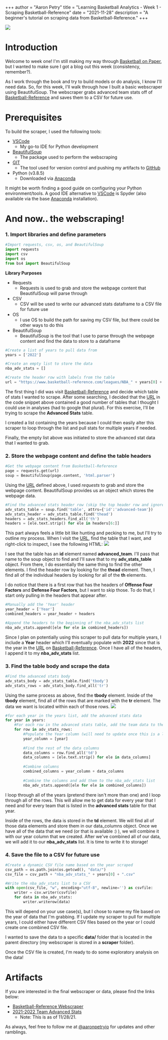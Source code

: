 +++
author = "Aaron Petry"
title = "Learning Basketball Analytics - Week 1 - Scraping Basketball-Reference"
date = "2021-11-28"
description = "A beginner's tutorial on scraping data from Basketball-Reference."
+++

![](https://miro.medium.com/max/550/0*Bj_O1jRFzZjKxzi4.jpg)

# Introduction
Welcome to week one! I'm still making my way through [Basketball on Paper], but I wanted to make sure I got a blog out this week (consistency, remember?).

As I work through the book and try to build models or do analysis, I know I'll need data. So, for this week, I'll walk through how I built a basic webscraper using BeautifulSoup. The webscraper grabs advanced team stats off of [Basketball-Reference] and saves them to a CSV for future use. 

# Prerequisites

To build the scraper, I used the following tools:

- [VSCode]
	- My go-to IDE for Python development 
- [BeautifulSoup]
	- The package used to perform the webscraping 
- [GIT]
	- The tool used for version control and pushing my artifacts to [GitHub] 
- Python (v3.8.5)
	- Downloaded via [Anaconda]

It might be worth finding a good guide on configuring your Python environment/tools. A good IDE alternative to [VSCode] is Spyder (also available via the base [Anaconda] installation). 

# And now.. the webscraping!

### 1. Import libraries and define parameters

~~~python
#Import requests, csv, os, and BeautifulSoup
import requests  
import csv
import os
from bs4 import BeautifulSoup
~~~

**Library Purposes**  

- Requests
	- Requests is used to grab and store the webpage content that BeautifulSoup will parse through
- CSV
	- CSV will be used to write our advanced stats dataframe to a CSV file for future use
- OS
	- I use OS to build the path for saving my CSV file, but there could be other ways to do this
- BeautifulSoup
	- BeautifulSoup is the tool that I use to parse through the webpage content and find the data to store to a dataframe

~~~python
#Create a list of years to pull data from
years = ['2022']

#Create an empty list to store the data
nba_adv_stats = []

#Create the header row with labels from the table
url = "https://www.basketball-reference.com/leagues/NBA_" + years[0] + ".html"
~~~

The first thing I did was visit [Basketball-Reference] and decide which table of stats I wanted to scrape. After some searching, I decided that the [URL] in the code snippet above contained a good number of tables that I thought I could use in analyses (had to google that plural). For this exercise, I'll be trying to scrape the **Advanced Stats** table.

I created a list containing the years because I could then easily alter this scraper to loop through the list and pull stats for multiple years if needed.

Finally, the empty list above was initiated to store the advanced stat data that I wanted to grab. 

### 2. Store the webpage content and define the table headers

~~~python
#Get the webpage content from Basketball-Reference
page = requests.get(url)
soup = BeautifulSoup(page.content, 'html.parser')
~~~

Using the [URL] defined above, I used *requests* to grab and store the webpage content. BeautifulSoup provides us an object which stores the webpage data.

~~~python
#Find the advanced stats header row (skip the top header row and ignore rank)
adv_stats_table = soup.find('table', attrs={'id':'advanced-team'})
adv_stats_header = adv_stats_table.find('thead')
headers = adv_stats_headers.find_all('th')
headers = [ele.text.strip() for ele in headers[6:]]
~~~

This part always feels a little bit like hunting and pecking to me, but I'll try to outline my process. When I visit the [URL], find the table that I want, and right-click to inspect, I see the following HTML: 
![](https://www.aaronpetry.io/img/html_adv_table_id.png)

I see that the table has an **id** element named **advanced_team**. I'll pass that name to the soup object to find and I'll save that to my **adv_stats_table** object. From there, I do essentially the same thing to find the other elements. I find the header row by looking for the **thead** element. Then, I find all of the individual headers by looking for all of the **th** elements.

I do notice that there is a first row that has the headers of **Offense Four Factors** and **Defense Four Factors**, but I want to skip those. To do that, I start only pulling in the headers that appear after.

~~~python
#Manually add the 'Year' header
year_header = ['Year']
combined_headers = year_header + headers

#Append the headers to the beginning of the nba_adv_stats list
nba_adv_stats.append([ele for ele in combined_headers])
~~~

Since I plan on potentially using this scraper to pull data for multiple years, I include a **Year** header which I'll eventually populate with **2022** since that is the year in the [URL] on [Basketball-Reference]. Once I have all of the headers, I append it to my **nba_adv_stats** list. 

### 3. Find the table body and scrape the data 

~~~python
#Find the advanced stats body
adv_stats_body = adv_stats_table.find('tbody')
adv_stats_rows = adv_stats_body.find_all('tr')
~~~

Using the same process as above, find the **tbody** element. Inside of the **tbody** element, find all of the rows that are marked with the **tr** element. The data we want is located within each of those rows. 
![](https://www.aaronpetry.io/img/tbody_trows.png)

~~~python
#for each year in the years list, add the advanced stats data
for year in years:
	#For each row in the advanced stats table, add the team data to the nba_adv_stats list
	for row in adv_stats_rows:
		#Populate the Year column (will need to update once this is a loop)
		year_column = [year]
		
		#Find the rest of the data columns
		data_columns = row.find_all('td')
		data_columns = [ele.text.strip() for ele in data_columns]
		
		#Combine columns
		combined_columns = year_column + data_columns
		
		#Combine the columns and add them to the nba_adv_stats list
		nba_adv_stats.append([ele for ele in combined_columns])
~~~

I loop through all of the years (pretend there isn't more than one) and I loop through all of the rows. This will allow me to get data for every year that I need and for every team that is listed in the **advanced stats** table for that year. 

Inside of the rows, the data is stored in the **td** element. We will find all of those data elements and store them in our data_columns object. Once we have all of the data that we need (or that is available :) ), we will combine it with our year column that we created. After we've combined all of our data, we will add it to our **nba_adv_stats** list. It is time to write it to storage!

### 4. Save the file to a CSV for future use 

~~~python
#Create a dynamic CSV file name based on the year scraped
csv_path = os.path.join(os.getcwd(), "data/")
csv_file = csv_path + "nba_adv_stats_" + years[0] + ".csv"

#Write the nba_adv_stats list to a CSV
with open(csv_file, "w", encoding="utf-8", newline='') as csvfile:
	writer = csv.writer(csvfile)
	for data in nba_adv_stats:
		writer.writerow(data)
~~~

This will depend on your use case(s), but I chose to name my file based on the year of data that I'm grabbing. If I update my scraper to pull for multiple years, I could either have different CSV files based on the year or I could create one combined CSV file. 

I wanted to save the data to a specific **data/** folder that is located in the parent directory (my webscraper is stored in a **scraper** folder).

Once the CSV file is created, I'm ready to do some exploratory analysis on the data!

# Artifacts
If you are interested in the final webscraper or data, please find the links below:

- [Basketball-Reference Webscraper]
- [2021-2022 Team Advanced Stats]
	- Note: This is as of 11/28/21.

As always, feel free to follow me at [@aaronpetryio] for updates and other ramblings.

[Basketball on Paper]: https://www.amazon.com/Basketball-Paper-Rules-Performance-Analysis/dp/1574886886
[Basketball-Reference]: https://www.basketball-reference.com/
[@aaronpetryio]: https://twitter.com/aaronpetryio
[GIT]: https://git-scm.com/download/mac
[VSCode]: https://code.visualstudio.com/download
[BeautifulSoup]: https://www.crummy.com/software/BeautifulSoup/
[Anaconda]: https://docs.anaconda.com/anaconda/install/mac-os/
[GitHub]: https://github.com/aaronpetryio/
[Basketball-Reference Webscraper]: https://github.com/aaronpetryio/learning-basketball-analytics/blob/main/scraper/bref-scraper.py
[2021-2022 Team Advanced Stats]: https://github.com/aaronpetryio/learning-basketball-analytics/blob/main/data/nba_adv_stats_2022.csv
[URL]: https://www.basketball-reference.com/leagues/NBA_2022.html